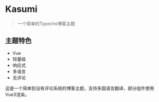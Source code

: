 # Kasumi
> 一个简单的Typecho博客主题

## 主题特色
- Vue
- 轻量级
- 响应式
- 多语言
- 无评论

这是一个简单到没有评论系统的博客主题，支持多国语言翻译，部分组件使用Vue3渲染。